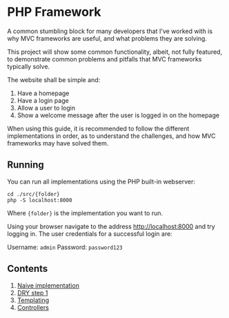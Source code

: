 # PHP Framework

A common stumbling block for many developers that I've worked with
is why MVC frameworks are useful, and what problems they are solving.

This project will show some common functionality, albeit, not fully
featured, to demonstrate common problems and pitfalls that MVC 
frameworks typically solve.

The website shall be simple and:

1. Have a homepage
2. Have a login page
3. Allow a user to login
4. Show a welcome message after the user is logged in on the homepage

When using this guide, it is recommended to follow the different
implementations in order, as to understand the challenges, and how MVC
frameworks may have solved them.

## Running

You can run all implementations using the PHP built-in webserver:

```shell
cd ./src/{folder}
php -S localhost:8000
```

Where `{folder}` is the implementation you want to run.

Using your browser navigate to the address
[http://localhost:8000](http://localhost:8000) and try logging in. The
user credentials for a successful login are:

Username: `admin`
Password: `password123`

## Contents

1. [Naive implementation](./src/naive/naive-implementation.md)
2. [DRY step 1](./src/dry-step-1/dry-step-1.md)
3. [Templating](./src/templating/templating.md)
4. [Controllers](./src/controllers/controllers.md)
